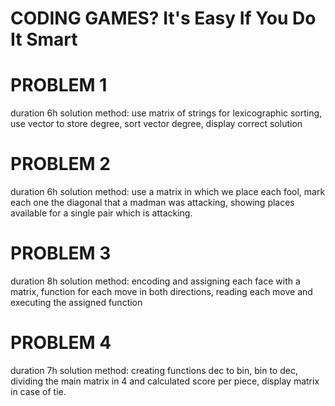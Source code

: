 #   CODING GAMES? It's Easy If You Do It Smart

#   PROBLEM 1
duration 6h
solution method: use matrix of strings for lexicographic sorting,
use vector to store degree, sort vector degree, display correct solution
#   PROBLEM 2
duration 6h
solution method: use a matrix in which we place each fool, mark each one
the diagonal that a madman was attacking, showing places available for a single pair
which is attacking.
#   PROBLEM 3
duration 8h
solution method: encoding and assigning each face with a matrix, function for
each move in both directions, reading each move and executing the assigned function
#   PROBLEM 4
duration 7h
solution method: creating functions dec to bin, bin to dec, dividing the main matrix in
4 and calculated score per piece, display matrix in case of tie.


